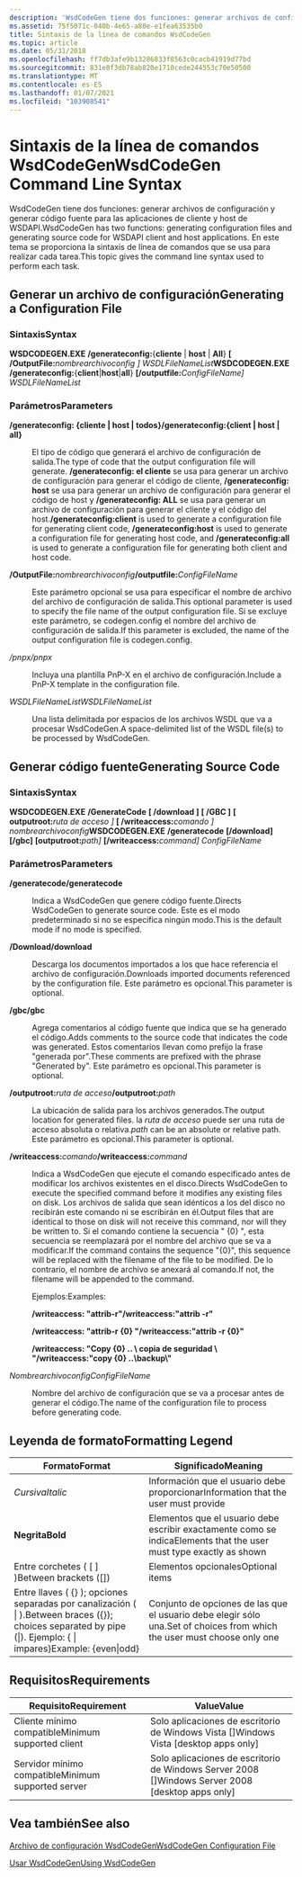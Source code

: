 ```yaml
---
description: 'WsdCodeGen tiene dos funciones: generar archivos de configuración y generar código fuente para las aplicaciones de cliente y host de WSDAPI.'
ms.assetid: 75f5071c-040b-4e65-a80e-e1fea63535b0
title: Sintaxis de la línea de comandos WsdCodeGen
ms.topic: article
ms.date: 05/31/2018
ms.openlocfilehash: ff7db3afe9b13286833f8563c0cacb41919d77bd
ms.sourcegitcommit: 831e8f3db78ab820e1710cede244553c70e50500
ms.translationtype: MT
ms.contentlocale: es-ES
ms.lasthandoff: 01/07/2021
ms.locfileid: "103908541"
---
```

# <a name="wsdcodegen-command-line-syntax"></a><span data-ttu-id="b6ab1-103">Sintaxis de la línea de comandos WsdCodeGen</span><span class="sxs-lookup"><span data-stu-id="b6ab1-103">WsdCodeGen Command Line Syntax</span></span>

<span data-ttu-id="b6ab1-104">WsdCodeGen tiene dos funciones: generar archivos de configuración y generar código fuente para las aplicaciones de cliente y host de WSDAPI.</span><span class="sxs-lookup"><span data-stu-id="b6ab1-104">WsdCodeGen has two functions: generating configuration files and generating source code for WSDAPI client and host applications.</span></span> <span data-ttu-id="b6ab1-105">En este tema se proporciona la sintaxis de línea de comandos que se usa para realizar cada tarea.</span><span class="sxs-lookup"><span data-stu-id="b6ab1-105">This topic gives the command line syntax used to perform each task.</span></span>

## <a name="generating-a-configuration-file"></a><span data-ttu-id="b6ab1-106">Generar un archivo de configuración</span><span class="sxs-lookup"><span data-stu-id="b6ab1-106">Generating a Configuration File</span></span>

### <a name="syntax"></a><span data-ttu-id="b6ab1-107">Sintaxis</span><span class="sxs-lookup"><span data-stu-id="b6ab1-107">Syntax</span></span>

<span data-ttu-id="b6ab1-108">**WSDCODEGEN.EXE** **/generateconfig:**{**cliente** \| **host** \| **All**} **\[ /OutputFile:**_nombrearchivoconfig_ *_\]_* *WSDLFileNameList*</span><span class="sxs-lookup"><span data-stu-id="b6ab1-108">**WSDCODEGEN.EXE** **/generateconfig:**{**client**\|**host**\|**all**} **\[/outputfile:**_ConfigFileName_*_\]_* *WSDLFileNameList*</span></span>

### <a name="parameters"></a><span data-ttu-id="b6ab1-109">Parámetros</span><span class="sxs-lookup"><span data-stu-id="b6ab1-109">Parameters</span></span>

<dl> <dt>

<span data-ttu-id="b6ab1-110"><span id="_generateconfig__client___host___all_"></span><span id="_GENERATECONFIG__CLIENT___HOST___ALL_"></span>**/generateconfig: {cliente \| host \| todos}**</span><span class="sxs-lookup"><span data-stu-id="b6ab1-110"><span id="_generateconfig__client___host___all_"></span><span id="_GENERATECONFIG__CLIENT___HOST___ALL_"></span>**/generateconfig:{client \| host \| all}**</span></span>
</dt> <dd>

<span data-ttu-id="b6ab1-111">El tipo de código que generará el archivo de configuración de salida.</span><span class="sxs-lookup"><span data-stu-id="b6ab1-111">The type of code that the output configuration file will generate.</span></span> <span data-ttu-id="b6ab1-112">**/generateconfig: el cliente** se usa para generar un archivo de configuración para generar el código de cliente, **/generateconfig: host** se usa para generar un archivo de configuración para generar el código de host y **/generateconfig: ALL** se usa para generar un archivo de configuración para generar el cliente y el código del host.</span><span class="sxs-lookup"><span data-stu-id="b6ab1-112">**/generateconfig:client** is used to generate a configuration file for generating client code, **/generateconfig:host** is used to generate a configuration file for generating host code, and **/generateconfig:all** is used to generate a configuration file for generating both client and host code.</span></span>

</dd> <dt>

<span data-ttu-id="b6ab1-113"><span id="_outputfile_ConfigFileName"></span><span id="_outputfile_configfilename"></span><span id="_OUTPUTFILE_CONFIGFILENAME"></span>**/OutputFile:**_nombrearchivoconfig_</span><span class="sxs-lookup"><span data-stu-id="b6ab1-113"><span id="_outputfile_ConfigFileName"></span><span id="_outputfile_configfilename"></span><span id="_OUTPUTFILE_CONFIGFILENAME"></span>**/outputfile:**_ConfigFileName_</span></span>
</dt> <dd>

<span data-ttu-id="b6ab1-114">Este parámetro opcional se usa para especificar el nombre de archivo del archivo de configuración de salida.</span><span class="sxs-lookup"><span data-stu-id="b6ab1-114">This optional parameter is used to specify the file name of the output configuration file.</span></span> <span data-ttu-id="b6ab1-115">Si se excluye este parámetro, se codegen.config el nombre del archivo de configuración de salida.</span><span class="sxs-lookup"><span data-stu-id="b6ab1-115">If this parameter is excluded, the name of the output configuration file is codegen.config.</span></span>

</dd> <dt>

<span data-ttu-id="b6ab1-116"><span id="_pnpx"></span><span id="_PNPX"></span>*/pnpx*</span><span class="sxs-lookup"><span data-stu-id="b6ab1-116"><span id="_pnpx"></span><span id="_PNPX"></span>*/pnpx*</span></span>
</dt> <dd>

<span data-ttu-id="b6ab1-117">Incluya una plantilla PnP-X en el archivo de configuración.</span><span class="sxs-lookup"><span data-stu-id="b6ab1-117">Include a PnP-X template in the configuration file.</span></span>

</dd> <dt>

<span data-ttu-id="b6ab1-118"><span id="WSDLFileNameList"></span><span id="wsdlfilenamelist"></span><span id="WSDLFILENAMELIST"></span>*WSDLFileNameList*</span><span class="sxs-lookup"><span data-stu-id="b6ab1-118"><span id="WSDLFileNameList"></span><span id="wsdlfilenamelist"></span><span id="WSDLFILENAMELIST"></span>*WSDLFileNameList*</span></span>
</dt> <dd>

<span data-ttu-id="b6ab1-119">Una lista delimitada por espacios de los archivos WSDL que va a procesar WsdCodeGen.</span><span class="sxs-lookup"><span data-stu-id="b6ab1-119">A space-delimited list of the WSDL file(s) to be processed by WsdCodeGen.</span></span>

</dd> </dl>

## <a name="generating-source-code"></a><span data-ttu-id="b6ab1-120">Generar código fuente</span><span class="sxs-lookup"><span data-stu-id="b6ab1-120">Generating Source Code</span></span>

### <a name="syntax"></a><span data-ttu-id="b6ab1-121">Sintaxis</span><span class="sxs-lookup"><span data-stu-id="b6ab1-121">Syntax</span></span>

<span data-ttu-id="b6ab1-122">**WSDCODEGEN.EXE** **/GenerateCode** **\[ /download \]** **\[ /GBC \]** **\[ outputroot:**_ruta de acceso_ *_\]_* **\[ /writeaccess:**_comando_ *_\]_* *nombrearchivoconfig*</span><span class="sxs-lookup"><span data-stu-id="b6ab1-122">**WSDCODEGEN.EXE** **/generatecode** **\[/download\]** **\[/gbc\]** **\[outputroot:**_path_*_\]_* **\[/writeaccess:**_command_*_\]_* *ConfigFileName*</span></span>

### <a name="parameters"></a><span data-ttu-id="b6ab1-123">Parámetros</span><span class="sxs-lookup"><span data-stu-id="b6ab1-123">Parameters</span></span>

<dl> <dt>

<span data-ttu-id="b6ab1-124"><span id="_generatecode"></span><span id="_GENERATECODE"></span>**/generatecode**</span><span class="sxs-lookup"><span data-stu-id="b6ab1-124"><span id="_generatecode"></span><span id="_GENERATECODE"></span>**/generatecode**</span></span>
</dt> <dd>

<span data-ttu-id="b6ab1-125">Indica a WsdCodeGen que genere código fuente.</span><span class="sxs-lookup"><span data-stu-id="b6ab1-125">Directs WsdCodeGen to generate source code.</span></span> <span data-ttu-id="b6ab1-126">Este es el modo predeterminado si no se especifica ningún modo.</span><span class="sxs-lookup"><span data-stu-id="b6ab1-126">This is the default mode if no mode is specified.</span></span>

</dd> <dt>

<span data-ttu-id="b6ab1-127"><span id="_download"></span><span id="_DOWNLOAD"></span>**/Download**</span><span class="sxs-lookup"><span data-stu-id="b6ab1-127"><span id="_download"></span><span id="_DOWNLOAD"></span>**/download**</span></span>
</dt> <dd>

<span data-ttu-id="b6ab1-128">Descarga los documentos importados a los que hace referencia el archivo de configuración.</span><span class="sxs-lookup"><span data-stu-id="b6ab1-128">Downloads imported documents referenced by the configuration file.</span></span> <span data-ttu-id="b6ab1-129">Este parámetro es opcional.</span><span class="sxs-lookup"><span data-stu-id="b6ab1-129">This parameter is optional.</span></span>

</dd> <dt>

<span data-ttu-id="b6ab1-130"><span id="_gbc"></span><span id="_GBC"></span>**/gbc**</span><span class="sxs-lookup"><span data-stu-id="b6ab1-130"><span id="_gbc"></span><span id="_GBC"></span>**/gbc**</span></span>
</dt> <dd>

<span data-ttu-id="b6ab1-131">Agrega comentarios al código fuente que indica que se ha generado el código.</span><span class="sxs-lookup"><span data-stu-id="b6ab1-131">Adds comments to the source code that indicates the code was generated.</span></span> <span data-ttu-id="b6ab1-132">Estos comentarios llevan como prefijo la frase "generada por".</span><span class="sxs-lookup"><span data-stu-id="b6ab1-132">These comments are prefixed with the phrase "Generated by".</span></span> <span data-ttu-id="b6ab1-133">Este parámetro es opcional.</span><span class="sxs-lookup"><span data-stu-id="b6ab1-133">This parameter is optional.</span></span>

</dd> <dt>

<span data-ttu-id="b6ab1-134"><span id="_outputroot_path"></span><span id="_OUTPUTROOT_PATH"></span>**/outputroot:**_ruta de acceso_</span><span class="sxs-lookup"><span data-stu-id="b6ab1-134"><span id="_outputroot_path"></span><span id="_OUTPUTROOT_PATH"></span>**/outputroot:**_path_</span></span>
</dt> <dd>

<span data-ttu-id="b6ab1-135">La ubicación de salida para los archivos generados.</span><span class="sxs-lookup"><span data-stu-id="b6ab1-135">The output location for generated files.</span></span> <span data-ttu-id="b6ab1-136">la *ruta de acceso* puede ser una ruta de acceso absoluta o relativa.</span><span class="sxs-lookup"><span data-stu-id="b6ab1-136">*path* can be an absolute or relative path.</span></span> <span data-ttu-id="b6ab1-137">Este parámetro es opcional.</span><span class="sxs-lookup"><span data-stu-id="b6ab1-137">This parameter is optional.</span></span>

</dd> <dt>

<span data-ttu-id="b6ab1-138"><span id="_writeaccess_command"></span><span id="_WRITEACCESS_COMMAND"></span>**/writeaccess:**_comando_</span><span class="sxs-lookup"><span data-stu-id="b6ab1-138"><span id="_writeaccess_command"></span><span id="_WRITEACCESS_COMMAND"></span>**/writeaccess:**_command_</span></span>
</dt> <dd>

<span data-ttu-id="b6ab1-139">Indica a WsdCodeGen que ejecute el comando especificado antes de modificar los archivos existentes en el disco.</span><span class="sxs-lookup"><span data-stu-id="b6ab1-139">Directs WsdCodeGen to execute the specified command before it modifies any existing files on disk.</span></span> <span data-ttu-id="b6ab1-140">Los archivos de salida que sean idénticos a los del disco no recibirán este comando ni se escribirán en él.</span><span class="sxs-lookup"><span data-stu-id="b6ab1-140">Output files that are identical to those on disk will not receive this command, nor will they be written to.</span></span> <span data-ttu-id="b6ab1-141">Si el comando contiene la secuencia " {0} ", esta secuencia se reemplazará por el nombre del archivo que se va a modificar.</span><span class="sxs-lookup"><span data-stu-id="b6ab1-141">If the command contains the sequence "{0}", this sequence will be replaced with the filename of the file to be modified.</span></span> <span data-ttu-id="b6ab1-142">De lo contrario, el nombre de archivo se anexará al comando.</span><span class="sxs-lookup"><span data-stu-id="b6ab1-142">If not, the filename will be appended to the command.</span></span>

<span data-ttu-id="b6ab1-143">Ejemplos:</span><span class="sxs-lookup"><span data-stu-id="b6ab1-143">Examples:</span></span>

<span data-ttu-id="b6ab1-144">**/writeaccess: "attrib-r"**</span><span class="sxs-lookup"><span data-stu-id="b6ab1-144">**/writeaccess:"attrib -r"**</span></span>

<span data-ttu-id="b6ab1-145">**/writeaccess: "attrib-r {0} "**</span><span class="sxs-lookup"><span data-stu-id="b6ab1-145">**/writeaccess:"attrib -r {0}"**</span></span>

<span data-ttu-id="b6ab1-146">**/writeaccess: "Copy {0} .. \\ copia de seguridad \\ "**</span><span class="sxs-lookup"><span data-stu-id="b6ab1-146">**/writeaccess:"copy {0} ..\\backup\\"**</span></span>

</dd> <dt>

<span data-ttu-id="b6ab1-147"><span id="ConfigFileName"></span><span id="configfilename"></span><span id="CONFIGFILENAME"></span>*Nombrearchivoconfig*</span><span class="sxs-lookup"><span data-stu-id="b6ab1-147"><span id="ConfigFileName"></span><span id="configfilename"></span><span id="CONFIGFILENAME"></span>*ConfigFileName*</span></span>
</dt> <dd>

<span data-ttu-id="b6ab1-148">Nombre del archivo de configuración que se va a procesar antes de generar el código.</span><span class="sxs-lookup"><span data-stu-id="b6ab1-148">The name of the configuration file to process before generating code.</span></span>

</dd> </dl>

## <a name="formatting-legend"></a><span data-ttu-id="b6ab1-149">Leyenda de formato</span><span class="sxs-lookup"><span data-stu-id="b6ab1-149">Formatting Legend</span></span>



| <span data-ttu-id="b6ab1-150">Formato</span><span class="sxs-lookup"><span data-stu-id="b6ab1-150">Format</span></span>                                                                    | <span data-ttu-id="b6ab1-151">Significado</span><span class="sxs-lookup"><span data-stu-id="b6ab1-151">Meaning</span></span>                                                 |
|---------------------------------------------------------------------------|---------------------------------------------------------|
| <span data-ttu-id="b6ab1-152">*Cursiva*</span><span class="sxs-lookup"><span data-stu-id="b6ab1-152">*Italic*</span></span>                                                                  | <span data-ttu-id="b6ab1-153">Información que el usuario debe proporcionar</span><span class="sxs-lookup"><span data-stu-id="b6ab1-153">Information that the user must provide</span></span>                  |
| <span data-ttu-id="b6ab1-154">**Negrita**</span><span class="sxs-lookup"><span data-stu-id="b6ab1-154">**Bold**</span></span>                                                                  | <span data-ttu-id="b6ab1-155">Elementos que el usuario debe escribir exactamente como se indica</span><span class="sxs-lookup"><span data-stu-id="b6ab1-155">Elements that the user must type exactly as shown</span></span>       |
| <span data-ttu-id="b6ab1-156">Entre corchetes ( \[ \] )</span><span class="sxs-lookup"><span data-stu-id="b6ab1-156">Between brackets (\[\])</span></span>                                                   | <span data-ttu-id="b6ab1-157">Elementos opcionales</span><span class="sxs-lookup"><span data-stu-id="b6ab1-157">Optional items</span></span>                                          |
| <span data-ttu-id="b6ab1-158">Entre llaves ( {} ); opciones separadas por canalización ( \| ).</span><span class="sxs-lookup"><span data-stu-id="b6ab1-158">Between braces ({}); choices separated by pipe (\|).</span></span> <span data-ttu-id="b6ab1-159">Ejemplo: { \| impares}</span><span class="sxs-lookup"><span data-stu-id="b6ab1-159">Example: {even\|odd}</span></span> | <span data-ttu-id="b6ab1-160">Conjunto de opciones de las que el usuario debe elegir sólo una.</span><span class="sxs-lookup"><span data-stu-id="b6ab1-160">Set of choices from which the user must choose only one</span></span> |



 

## <a name="requirements"></a><span data-ttu-id="b6ab1-161">Requisitos</span><span class="sxs-lookup"><span data-stu-id="b6ab1-161">Requirements</span></span>



| <span data-ttu-id="b6ab1-162">Requisito</span><span class="sxs-lookup"><span data-stu-id="b6ab1-162">Requirement</span></span> | <span data-ttu-id="b6ab1-163">Value</span><span class="sxs-lookup"><span data-stu-id="b6ab1-163">Value</span></span> |
|-------------------------------------|------------------------------------------------------|
| <span data-ttu-id="b6ab1-164">Cliente mínimo compatible</span><span class="sxs-lookup"><span data-stu-id="b6ab1-164">Minimum supported client</span></span><br/> | <span data-ttu-id="b6ab1-165">Solo aplicaciones de escritorio de Windows Vista \[\]</span><span class="sxs-lookup"><span data-stu-id="b6ab1-165">Windows Vista \[desktop apps only\]</span></span><br/>       |
| <span data-ttu-id="b6ab1-166">Servidor mínimo compatible</span><span class="sxs-lookup"><span data-stu-id="b6ab1-166">Minimum supported server</span></span><br/> | <span data-ttu-id="b6ab1-167">Solo aplicaciones de escritorio de Windows Server 2008 \[\]</span><span class="sxs-lookup"><span data-stu-id="b6ab1-167">Windows Server 2008 \[desktop apps only\]</span></span><br/> |



## <a name="see-also"></a><span data-ttu-id="b6ab1-168">Vea también</span><span class="sxs-lookup"><span data-stu-id="b6ab1-168">See also</span></span>

<dl> <dt>

[<span data-ttu-id="b6ab1-169">Archivo de configuración WsdCodeGen</span><span class="sxs-lookup"><span data-stu-id="b6ab1-169">WsdCodeGen Configuration File</span></span>](wsdcodegen-configuration-file.md)
</dt> <dt>

[<span data-ttu-id="b6ab1-170">Usar WsdCodeGen</span><span class="sxs-lookup"><span data-stu-id="b6ab1-170">Using WsdCodeGen</span></span>](using-wsdcodegen.md)
</dt> </dl>

 

 




